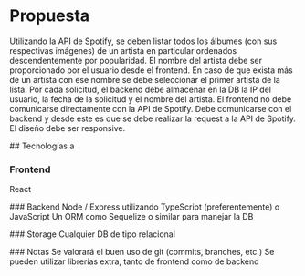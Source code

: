# Propuesta
Utilizando la API de Spotify, se deben listar todos los álbumes (con sus respectivas imágenes) de un artista en particular ordenados descendentemente por popularidad.
El nombre del artista debe ser proporcionado por el usuario desde el frontend. En caso de que exista más de un artista con ese nombre se debe seleccionar el primer artista de la lista.
Por cada solicitud, el backend debe almacenar en la DB la IP del usuario, la fecha de la solicitud y el nombre del artista.
El frontend no debe comunicarse directamente con la API de Spotify. Debe comunicarse con el backend y desde este es que se debe realizar la request a la API de Spotify.
El diseño debe ser responsive.

## Tecnologías
a
### Frontend 
React

### Backend
Node / Express utilizando TypeScript (preferentemente) o JavaScript
Un ORM como Sequelize o similar para manejar la DB

### Storage
Cualquier DB de tipo relacional

### Notas
Se valorará el buen uso de git (commits, branches, etc.)
Se pueden utilizar librerías extra, tanto de frontend como de backend